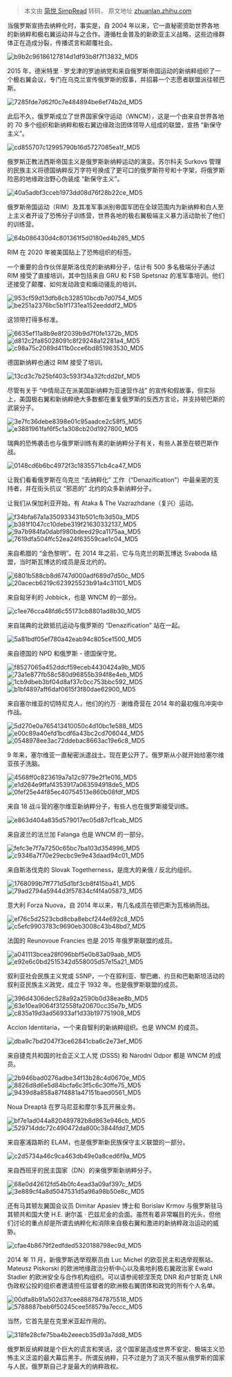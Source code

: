 > 本文由 [简悦 SimpRead](http://ksria.com/simpread/) 转码， 原文地址 [zhuanlan.zhihu.com](https://zhuanlan.zhihu.com/p/634008567)

当俄罗斯宣扬去纳粹化时，事实是，自 2004 年以来，它一直秘密资助世界各地的新纳粹和极右翼运动并与之合作。遵循杜金普及的新欧亚主义战略，这些边缘群体正在造成分裂，传播谎言和颠覆社会。

![b9b2c96186127814d1df93b8f7f13832_MD5](../assets/b9b2c96186127814d1df93b8f7f13832_MD5.jpg)

2015 年，德米特里 · 罗戈津的罗迪纳党和来自俄罗斯帝国运动的新纳粹组织了一个极右翼会议，专门在乌克兰宣传俄罗斯的叙事，并招募一个志愿者联盟派往顿巴斯。

![7285fde7d62f0c7e484894be6ef74b2d_MD5](../assets/7285fde7d62f0c7e484894be6ef74b2d_MD5.jpg)

此后不久，俄罗斯成立了世界国家保守运动（WNCM），这是一个由来自世界各地的 70 多个组织和新纳粹和极右翼边缘政治团体领导人组成的联盟，宣扬 “新保守主义”。

![cd855707c12995790b16d5727085ea1f_MD5](../assets/cd855707c12995790b16d5727085ea1f_MD5.jpg)

俄罗斯正教法西斯帝国主义是俄罗斯新纳粹运动的演变。苏尔科夫 Surkovs 管理的民族主义将德国纳粹反万字符号换成了更可口的俄罗斯符号和十字架，将俄罗斯险恶的地缘政治野心伪装成 “新保守主义”。

![40a5adbf3cceb1973dd08d76f28b22ce_MD5](../assets/40a5adbf3cceb1973dd08d76f28b22ce_MD5.jpg)

俄罗斯帝国运动（RIM）及其准军事派别帝国军团在全球范围内为新纳粹和白人至上主义者开设了恐怖分子训练营，世界各地的极右翼极端主义暴力活动助长了他们的训练营。

![64b086430d4c801361f5d0180ed4b285_MD5](../assets/64b086430d4c801361f5d0180ed4b285_MD5.jpg)

RIM 在 2020 年被美国贴上了恐怖组织的标签。

一个重要的合作伙伴是斯洛伐克的新纳粹分子，估计有 500 多名极端分子通过 RIM 接受了直接培训，其中包括来自 GRU 和 FSB Spetsnaz 的准军事培训。他们还接受了颠覆、如何发动政变和煽动骚乱的培训。

![953cf59d13dfb8cb328510bcdb7d0754_MD5](../assets/953cf59d13dfb8cb328510bcdb7d0754_MD5.jpg)![be251a2376bc5b1f1731ea152eedddf2_MD5](../assets/be251a2376bc5b1f1731ea152eedddf2_MD5.jpg)

这领带打得多标准。

![6635ef11a8b9e8f2039b9d7f0fe1372b_MD5](../assets/6635ef11a8b9e8f2039b9d7f0fe1372b_MD5.jpg)![d812c2fa85028091c8f29248a12281a4_MD5](../assets/d812c2fa85028091c8f29248a12281a4_MD5.jpg)![c98a75c2089d411b0cce6bd851963530_MD5](../assets/c98a75c2089d411b0cce6bd851963530_MD5.jpg)

德国新纳粹也通过 RIM 接受了培训。

![13cd3c7b25bf403c593f34a32fcdd2bf_MD5](../assets/13cd3c7b25bf403c593f34a32fcdd2bf_MD5.jpg)

尽管有关于 “中情局正在派美国新纳粹为亚速营作战” 的宣传和假故事，但实际上，美国极右翼和新纳粹绝大多数都在重复俄罗斯的反西方言论，并支持顿巴斯的武装分子。

![3e7fc36debe8398e01c95aadce2c58f5_MD5](../assets/3e7fc36debe8398e01c95aadce2c58f5_MD5.jpg)![e3881961faf6f5c1a308cb20d1927800_MD5](../assets/e3881961faf6f5c1a308cb20d1927800_MD5.jpg)

瑞典的恐怖袭击也与俄罗斯训练有素的新纳粹分子有关，有些人甚至在顿巴斯作战。

![0148cd6b6bc4972f3c1835571cb4ca47_MD5](../assets/0148cd6b6bc4972f3c1835571cb4ca47_MD5.jpg)

让我们看看俄罗斯在乌克兰 “去纳粹化” 工作（“Denazification”）中最亲密的支持者，并在街头抗议 “邪恶的” 北约的众多新纳粹分子。

让我们从保加利亚开始，有 Ataka & The Vazrazhdane（复兴）运动。

![f34bfa67a1a350933431b501cfb3d50a_MD5](../assets/f34bfa67a1a350933431b501cfb3d50a_MD5.jpg)![b381f1047cc10debe319f21630332137_MD5](../assets/b381f1047cc10debe319f21630332137_MD5.jpg)![9a7b984fa0dabf980bdeed29ca1175aa_MD5](../assets/9a7b984fa0dabf980bdeed29ca1175aa_MD5.jpg)![7619dfa504ffc52ea24f63559cae1c04_MD5](../assets/7619dfa504ffc52ea24f63559cae1c04_MD5.jpg)

来自希腊的 “金色黎明”。在 2014 年之前，它与乌克兰的斯瓦博达 Svaboda 结盟，当时斯瓦博达的成员是反北约的。

![6801b588cb8d6747d000adf689d7d50c_MD5](../assets/6801b588cb8d6747d000adf689d7d50c_MD5.jpg)![20acecb6219c623925523b91a4c31101_MD5](../assets/20acecb6219c623925523b91a4c31101_MD5.jpg)

来自匈牙利的 Jobbick，也是 WNCM 的一部分。

![c1ee76cca48fd6c55173cb8801ad8b30_MD5](../assets/c1ee76cca48fd6c55173cb8801ad8b30_MD5.jpg)

来自瑞典的北欧抵抗运动与俄罗斯的 “Denazification” 站在一起。

![5a81bdf05ef780a42eab94c805ce1500_MD5](../assets/5a81bdf05ef780a42eab94c805ce1500_MD5.jpg)

来自德国的 NPD 和俄罗斯 - 德国保守党。

![f8527065a452ddcf59eceb4430424a9b_MD5](../assets/f8527065a452ddcf59eceb4430424a9b_MD5.jpg)![73a1e877fb58c580d96855b394f8e4eb_MD5](../assets/73a1e877fb58c580d96855b394f8e4eb_MD5.jpg)![1cb9dbeb3bf04d8af37c0cc753bbc592_MD5](../assets/1cb9dbeb3bf04d8af37c0cc753bbc592_MD5.jpg)![b1bf4897aff6daf0615f3f80dae62900_MD5](../assets/b1bf4897aff6daf0615f3f80dae62900_MD5.jpg)

来自塞尔维亚的切特尼克人，他们的约万 · 谢维奇营在 2014 年的最初俄乌冲突中作战。

![5d270e0a765413410050c4d10bc1e588_MD5](../assets/5d270e0a765413410050c4d10bc1e588_MD5.jpg)![e00c89a40efd1bcdf6a43bc2cd706044_MD5](../assets/e00c89a40efd1bcdf6a43bc2cd706044_MD5.jpg)![0548978ee3ac72ddebac8663ac19e6c8_MD5](../assets/0548978ee3ac72ddebac8663ac19e6c8_MD5.jpg)

9 年来，塞尔维亚一直秘密派遣战士。现在更公开了。俄罗斯从小就开始给塞尔维亚孩子洗脑。

![4568ff0c823619a7a12c9779e2f1e016_MD5](../assets/4568ff0c823619a7a12c9779e2f1e016_MD5.jpg)![e1d264e9ffaf4353917a063594918de5_MD5](../assets/e1d264e9ffaf4353917a063594918de5_MD5.jpg)![0fef25e44f85ec40754513e860b08fdf_MD5](../assets/0fef25e44f85ec40754513e860b08fdf_MD5.jpg)

来自 18 战斗营的塞尔维亚新纳粹分子，有些人也在俄罗斯接受训练。

![e863d404a835d579017ec05d87cf1cab_MD5](../assets/e863d404a835d579017ec05d87cf1cab_MD5.jpg)

来自波兰的法兰加 Falanga 也是 WNCM 的一部分。

![fefc3e7f7a7250c65bc7ba103d354996_MD5](../assets/fefc3e7f7a7250c65bc7ba103d354996_MD5.jpg)![c9346a7f70e29ecbc9e9e43daad94c01_MD5](../assets/c9346a7f70e29ecbc9e9e43daad94c01_MD5.jpg)

来自斯洛伐克的 Slovak Togetherness，是庞大的亲俄 / 反北约组织。

![1768099b7ff771d5d1bf3cb8f415ba41_MD5](../assets/1768099b7ff771d5d1bf3cb8f415ba41_MD5.jpg)![79ad2794a5944d3f57834cf4f4a05873_MD5](../assets/79ad2794a5944d3f57834cf4f4a05873_MD5.jpg)

意大利 Forza Nuova，自 2014 年以来，有几名成员在顿巴斯为瓦格纳而战。

![ef76c5d2523cbd8cba8ebcf244e692c8_MD5](../assets/ef76c5d2523cbd8cba8ebcf244e692c8_MD5.jpg)![c5efc9903783c9690eb3008c43b48bd7_MD5](../assets/c5efc9903783c9690eb3008c43b48bd7_MD5.jpg)

法国的 Reunovoue Francies 也是 2015 年俄罗斯联盟的成员。

![a041113bcea28f096bbf5e0b83a09aab_MD5](../assets/a041113bcea28f096bbf5e0b83a09aab_MD5.jpg)![e92e6c0bd2515342d558005d57e15a21_MD5](../assets/e92e6c0bd2515342d558005d57e15a21_MD5.jpg)

叙利亚社会民族主义党或 SSNP，一个在叙利亚、黎巴嫩、约旦和巴勒斯坦活动的叙利亚民族主义政党，成立于 1932 年。也是俄罗斯联盟的成员。

![396d4306dec528a92a2590b0d38eae8b_MD5](../assets/396d4306dec528a92a2590b0d38eae8b_MD5.jpg)![63e10ea9064f312558fa20670cc35e7b_MD5](../assets/63e10ea9064f312558fa20670cc35e7b_MD5.jpg)![c835a19d3ad56933af1d33b197751908_MD5](../assets/c835a19d3ad56933af1d33b197751908_MD5.jpg)

Accion Identitaria，一个来自智利的新纳粹组织。也是 WNCM 的成员。

![dba9c7bd2047f3ce62841cba6c2e73ef_MD5](../assets/dba9c7bd2047f3ce62841cba6c2e73ef_MD5.jpg)

来自捷克共和国的社会正义工人党 (DSSS) 和 Národní Odpor 都是 WNCM 的成员。

![2b946bad0276adbe34f13b28c4d0670e_MD5](../assets/2b946bad0276adbe34f13b28c4d0670e_MD5.jpg)![8826d8d6e5d84bcfa6c3f5c6c30ffe75_MD5](../assets/8826d8d6e5d84bcfa6c3f5c6c30ffe75_MD5.jpg)![9439d8a858a87f4881a47151baed0561_MD5](../assets/9439d8a858a87f4881a47151baed0561_MD5.jpg)

Noua Dreaptă 在罗马尼亚和摩尔多瓦开展业务。

![bf7e1ad044a820489782b8d863e946cb_MD5](../assets/bf7e1ad044a820489782b8d863e946cb_MD5.jpg)![529714ddc72c490472da800c3844fdd7_MD5](../assets/529714ddc72c490472da800c3844fdd7_MD5.jpg)

来自塞浦路斯的 ELAM，也是俄罗斯新民族保守主义联盟的一部分。

![c2d5734a46c9ca463db49e0a8ced6f9a_MD5](../assets/c2d5734a46c9ca463db49e0a8ced6f9a_MD5.jpg)

来自西班牙的民主国家（DN）的亲俄罗斯新纳粹分子。

![68e0d42612fd54b0fc4ead3a09af397c_MD5](../assets/68e0d42612fd54b0fc4ead3a09af397c_MD5.jpg)![3e889cf4a8d5047531d5a96a98b50e8c_MD5](../assets/3e889cf4a8d5047531d5a96a98b50e8c_MD5.jpg)

还有马其顿左翼国会议员 Dimitar Apasiev 博士和 Borislav Krmov 与俄罗斯驻马其顿共和国大使 H.E. 谢尔盖 · 巴兹尼金的会面。虽然有着非常瞩目的光头，但他们讨论的重点却是所谓去纳粹化和消除来自极右翼和激进的新纳粹政治运动的威胁。

![cfae4b8679f2edfded5320188798ec9d_MD5](../assets/cfae4b8679f2edfded5320188798ec9d_MD5.jpg)

2014 年 11 月，新俄罗斯选举观察员由 Luc Michel 的欧亚民主和选举观察站、Mateusz Piskorski 的欧洲地缘政治分析中心以及奥地利极右翼政治家 Ewald Stadler 的欧洲安全与合作机构组织。可以请参阅顿涅茨克 DNR 和卢甘斯克 LNR 伪政权公投的组织者邀请担任监督者的欧洲极右翼团体和政党的所有个人名单。

![00dfa8b91a502d37cee8887847875518_MD5](../assets/00dfa8b91a502d37cee8887847875518_MD5.jpg)![5788887beb6f50245cee5f8579a7eccc_MD5](../assets/5788887beb6f50245cee5f8579a7eccc_MD5.jpg)

当然，它首先是在克里米亚起作用的。

![318fe28cfe75ba4b2eeecb35d93a7dd8_MD5](../assets/318fe28cfe75ba4b2eeecb35d93a7dd8_MD5.jpg)

俄罗斯反纳粹就是个巨大的谎言和笑话，这个国家是造成世界不安定、极端主义恐怖主义泛滥的最大幕后黑手。所谓反纳粹，只不过是为了消灭不服从俄罗斯的国家与人民，俄罗斯自己才是最大的纳粹政权。